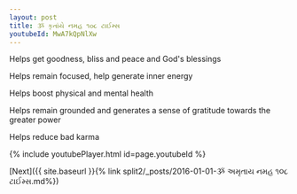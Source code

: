 ```yaml
---
layout: post
title: ૐ કૃતાંયે નમહ ૧૦૮ ટાઈમ્સ
youtubeId: MwA7kQpNlXw
---
```

 
 
Helps get goodness, bliss and peace and God's blessings
 
Helps remain focused, help generate inner energy 
 
Helps boost physical and mental health 
 
Helps remain grounded and generates a sense of gratitude towards the greater power 
 
Helps reduce bad karma
 
 
 
 


{% include youtubePlayer.html id=page.youtubeId %}
 
[Next]({{ site.baseurl }}{% link  split2/_posts/2016-01-01-ૐ અમૃતાય નમહ ૧૦૮ ટાઈમ્સ.md%})
 
